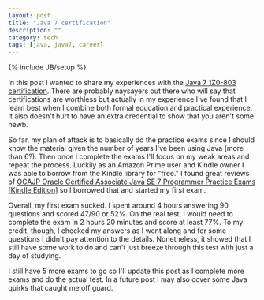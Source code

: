 ```yaml
---
layout: post
title: "Java 7 certification"
description: ""
category: tech
tags: [java, java7, career]
---
```

{% include JB/setup %}

In this post I wanted to share my experiences with the <a href="http://education.oracle.com/pls/web_prod-plq-dad/db_pages.getpage?page_id=5001&get_params=p_exam_id:1Z0-803&p_org_id=&lang=" target="_blank">Java 7 1Z0-803 certification</a>.
There are probably naysayers out there who will say that certifications are worthless
but actually in my experience I've found that I learn best when I combine
both formal education and practical experience. It also doesn't hurt to have an extra credential to show that 
you aren't some newb.

So far, my plan of attack is to basically do the practice exams since I 
should know the material given the number of years I've been using Java (more than 6?).
Then once I complete the exams I'll focus on my weak areas and repeat the process.
Luckily as an Amazon Prime user and Kindle owner I was able to borrow from the Kindle 
library for "free." I found great reviews of 
<a href="http://www.amazon.com/Certified-Associate-Programmer-Practice-ebook/dp/B007SA1GNU" target="_blank">OCAJP Oracle Certified Associate Java SE 7 Programmer Practice Exams [Kindle Edition]</a> so I borrowed that and
started my first exam.

Overall, my first exam sucked. I spent around 4 hours answering 90 questions
and scored 47/90 or 52%. On the real test, I would need to complete the exam in
2 hours 20 minutes and score at least 77%. To my credit, though, I checked my
answers as I went along and for some questions I didn't pay attention to the details. 
Nonetheless, it showed that I still have some work to do and can't just breeze
through this test with just a day of studying.

I still have 5 more exams to go so I'll update this post as I complete more exams and do the actual test. In a future
post I may also cover some Java quirks that caught me off guard.
